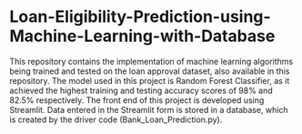 # Loan-Eligibility-Prediction-using-Machine-Learning-with-Database
This repository contains the implementation of machine learning algorithms being trained and tested on the loan approval dataset, also available in this repository. The model used in this project is Random Forest Classifier, as it achieved the highest training and testing accuracy scores of 98% and 82.5% respectively. 
The front end of this project is developed using Streamlit.
Data entered in the Streamlit form is stored in a database, which is created by the driver code (Bank_Loan_Prediction.py).

